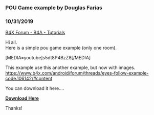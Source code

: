 ### POU Game example by Douglas Farias
### 10/31/2019
[B4X Forum - B4A - Tutorials](https://www.b4x.com/android/forum/threads/110955/)

Hi all.  
Here is a simple pou game example (only one room).  
  
[MEDIA=youtube]s5dt8P4BzZ8[/MEDIA]  
  
This example use this another example, but now with images.  
<https://www.b4x.com/android/forum/threads/eyes-follow-example-code.106142/#content>  
  
You can download it here….  
  
**[Download Here](https://douglasfarias.com/free/POU.zip)**  
  
Thanks!